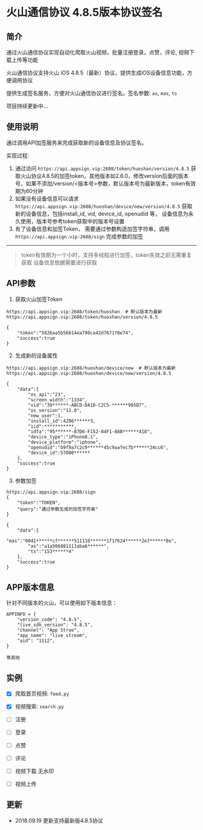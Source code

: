 # 火山通信协议 4.8.5版本协议签名

## 简介

通过火山通信协议实现自动化爬取火山视频，批量注册登录，点赞，评论, 视频下载上传等功能

火山通信协议支持火山 iOS 4.8.5（最新）协议，提供生成iOS设备信息功能，方便调用协议

提供生成签名服务，方便对火山通信协议进行签名。签名参数: `as`, `mas`, `ts`

项目持续更新中...

## 使用说明
通过调用API加签服务来完成获取新的设备信息及协议签名。

实现过程:
1. 通过访问 `https://api.appsign.vip:2688/token/huoshan/version/4.8.5` 获取火山协议4.8.5的加签token，其他版本如2.6.0，修改version后面的版本号，如果不添加/version/<版本号>参数，默认版本号为最新版本，token有效期为60分钟
2. 如果没有设备信息可以请求 `https://api.appsign.vip:2688/huoshan/device/new/version/4.8.5` 获取新的设备信息，包括install_id, vid, device_id, openudid 等， 设备信息为永久使用，版本号参考token获取中的版本号设置
3. 有了设备信息和加签Token， 需要通过参数构造加签字符串，调用 `https://api.appsign.vip:2688/sign` 完成参数的加签

---

> token有效期为一个小时，支持多线程进行加签，token失效之前无需重复获取
> 设备信息依据需要进行获取

## API参数
1. 获取火山加签Token
```
https://api.appsign.vip:2688/token/huoshan  # 默认版本为最新
https://api.appsign.vip:2688/token/huoshan/version/4.8.5
```
```
{
    "token":"5826aa5b56614ea798ca42d767170e74",
    "success":true
}
```

2. 生成新的设备属性
```
https://api.appsign.vip:2688/huoshan/device/new  # 默认版本为最新
https://api.appsign.vip:2688/huoshan/device/new/version/4.8.5
```
```
{
    "data":{
        "os_api":"23",
        "screen_width":"1334",
        "vid":"39******-ABCD-DA1D-C2C5-******995D7",
        "os_version":"11.0",
        "new_user":1,
        "install_id":4286******3,
        "iid":***********,
        "idfa":"95******-87D6-F152-04F1-88B******418",
        "device_type":"iPhone8.1",
        "device_platform":"iphone",
        "openudid":"b9f9a7c2c9******45c9aafec7b******24cc6",
        "device_id":57000******
    },
    "success":true
}
```

3. 参数加签
```
https://api.appsign.vip:2688/sign
{
    "token":"TOKEN",
    "query":"通过参数生成的加签字符串"
}
```
```
{
    "data":{
        "mas":"0041******cf******511116******1f17624******2e7******8e",
        "as":"a1a506881111aba6******",
        "ts":"153******4"
    },
    "success":true
}
```

## APP版本信息
针对不同版本的火山，可以使用如下版本信息：
```
APPINFO = {
    "version_code": "4.8.5",
    "live_sdk_version": "4.8.5",
    "channel": "App Stroe",
    "app_name": "live_stream",
    "aid": "1112",
}

等其他
```


## 实例

* [x] 爬取首页视频: `feed.py`
* [x] 视频搜索: `search.py`
* [ ] 注册 
* [ ] 登录
* [ ] 点赞
* [ ] 评论
* [ ] 视频下载 无水印 
* [ ] 视频上传


## 更新

* 2018.09.19 更新支持最新版4.8.5协议
